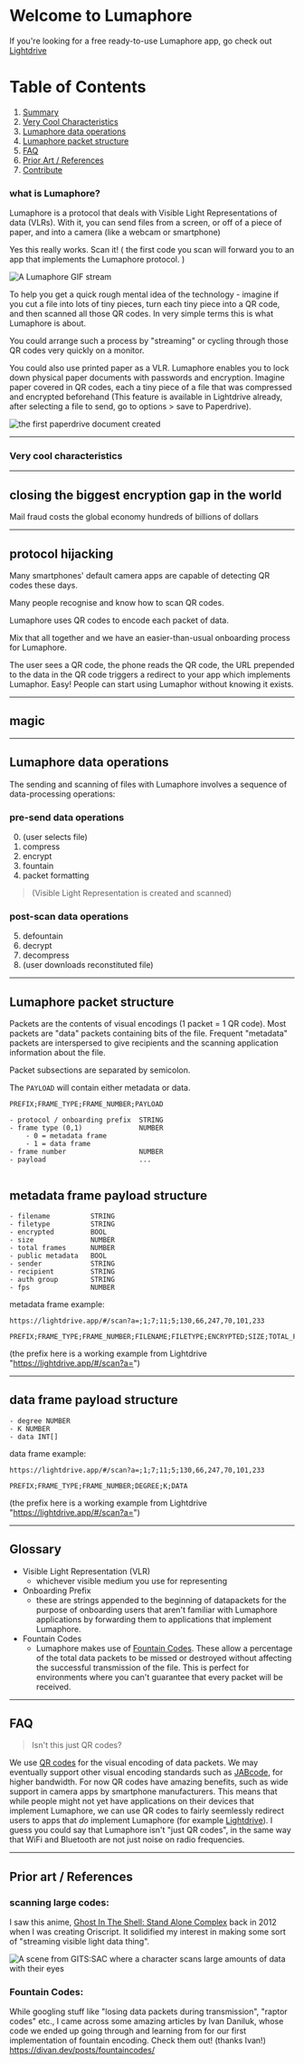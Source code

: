 # Welcome to Lumaphore

If you're looking for a free ready-to-use Lumaphore app, go check out [Lightdrive](https://lightdrive.app)

# Table of Contents
1. [Summary](#example)
2. [Very Cool Characteristics](#Very-cool-characteristics)
2. [Lumaphore data operations](#Lumaphore-data-operations)
3. [Lumaphore packet structure](#Lumaphore-packet-structure)
4. [FAQ](#FAQ)
4. [Prior Art / References](#Prior-art--References)
4. [Contribute](#contribute)


### what is Lumaphore?
Lumaphore is a protocol that deals with Visible Light Representations of data (VLRs). With it, you can send files from a screen, or off of a piece of paper, and into a camera (like a webcam or smartphone)

Yes this really works. Scan it! ( the first code you scan will forward you to an app that implements the Lumaphore protocol. )

![A Lumaphore GIF stream](https://i.imgur.com/y76bV6a.gif)


To help you get a quick rough mental idea of the technology - imagine if you cut a file into lots of tiny pieces, turn each tiny piece into a QR code, and then scanned all those QR codes. In very simple terms this is what Lumaphore is about.

You could arrange such a process by "streaming" or cycling through those QR codes very quickly on a monitor. 

You could also use printed paper as a VLR.
Lumaphore enables you to lock down physical paper documents with passwords and encryption. Imagine paper covered in QR codes, each a tiny piece of a file that was compressed and encrypted beforehand (This feature is available in Lightdrive already, after selecting a file to send, go to options > save to Paperdrive).

![the first paperdrive document created](https://miro.medium.com/max/1400/1*TfW4zXw7UiZaxgrP439rKQ.jpeg)

---

### Very cool characteristics
---
## closing the biggest encryption gap in the world
Mail fraud costs the global economy hundreds of billions of dollars 

---

## protocol hijacking
Many smartphones' default camera apps are capable of detecting QR codes these days. 

Many people recognise and know how to scan QR codes. 

Lumaphore uses QR codes to encode each packet of data.

Mix that all together and we have an easier-than-usual onboarding process for Lumaphore.

The user sees a QR code, the phone reads the QR code, the URL prepended to the data in the QR code triggers a redirect to your app which implements Lumaphor. Easy! People can start using Lumaphor without knowing it exists.

---

## magic

---
## Lumaphore data operations
The sending and scanning of files with Lumaphore involves a sequence of data-processing operations:

### pre-send data operations

0. (user selects file)
1. compress
2. encrypt
3. fountain
4. packet formatting


> (Visible Light Representation is created and scanned)

### post-scan data operations

5. defountain
6. decrypt
7. decompress   
8. (user downloads reconstituted file)

----

## Lumaphore packet structure
Packets are the contents of visual encodings (1 packet = 1 QR code). 
Most packets are "data" packets containing bits of the file.
Frequent "metadata" packets are interspersed to give recipients and the scanning application information about the file. 

Packet subsections are separated by semicolon.

The `PAYLOAD` will contain either metadata or data.

```
PREFIX;FRAME_TYPE;FRAME_NUMBER;PAYLOAD

- protocol / onboarding prefix  STRING
- frame type (0,1)              NUMBER
    - 0 = metadata frame
    - 1 = data frame
- frame number                  NUMBER
- payload                       ...


```

## metadata frame payload structure
```
- filename          STRING
- filetype          STRING
- encrypted         BOOL
- size              NUMBER
- total frames      NUMBER
- public metadata   BOOL
- sender            STRING
- recipient         STRING
- auth group        STRING
- fps               NUMBER
```
metadata frame example:
```
https://lightdrive.app/#/scan?a=;1;7;11;5;130,66,247,70,101,233

PREFIX;FRAME_TYPE;FRAME_NUMBER;FILENAME;FILETYPE;ENCRYPTED;SIZE;TOTAL_FRAMES;PUBLIC_METADATA;SENDER;RECIPIENT;AUTH_GROUP;FPS
```
(the prefix here is a working example from Lightdrive "https://lightdrive.app/#/scan?a=")

-----

## data frame payload structure
```
- degree NUMBER
- K NUMBER
- data INT[]
```

data frame example:

```
https://lightdrive.app/#/scan?a=;1;7;11;5;130,66,247,70,101,233

PREFIX;FRAME_TYPE;FRAME_NUMBER;DEGREE;K;DATA
```
(the prefix here is a working example from Lightdrive "https://lightdrive.app/#/scan?a=")

--- 

## Glossary

- Visible Light Representation (VLR) 
    - whichever visible medium you use for representing 
- Onboarding Prefix
    - these are strings appended to the beginning of datapackets for the purpose of onboarding users that aren't familiar with Lumaphore applications by forwarding them to applications that implement Lumaphore.
- Fountain Codes
    - Lumaphore makes use of [Fountain Codes](https://en.wikipedia.org/wiki/Fountain_code). These allow a percentage of the total data packets to be missed or destroyed without affecting the successful transmission of the file. This is perfect for environments where you can't guarantee that every packet will be received.
---

## FAQ
> Isn't this just QR codes?

We use [QR codes](https://en.wikipedia.org/wiki/QR_code) for the visual encoding of data packets. We may eventually support other visual encoding standards such as [JABcode](https://github.com/jabcode/jabcode), for higher bandwidth. For now QR codes have amazing benefits, such as wide support in camera apps by smartphone manufacturers. This means that while people might not yet have applications on their devices that implement Lumaphore, we can use QR codes to fairly seemlessly redirect users to apps that *do* implement Lumaphore (for example [Lightdrive](https://lightdrive.app)). I guess you could say that Lumaphore isn't "just QR codes", in the same way that WiFi and Bluetooth are not just noise on radio frequencies.


---
## Prior art / References 

### scanning large codes:
I saw this anime, [Ghost In The Shell: Stand Alone Complex](https://en.wikipedia.org/wiki/Ghost_in_the_Shell:_Stand_Alone_Complex) back in 2012 when I was creating Oriscript. It solidified my interest in making some sort of "streaming visible light data thing".

![A scene from GITS:SAC where a character scans large amounts of data with their eyes](https://miro.medium.com/max/1200/1*kLQzFwhZwWb51DinpxUvfQ.gif)

### Fountain Codes:
While googling stuff like "losing data packets during transmission", "raptor codes" etc., I came across some amazing articles by Ivan Daniluk, whose code we ended up going through and learning from for our first implementation of fountain encoding. Check them out! (thanks Ivan!) https://divan.dev/posts/fountaincodes/

